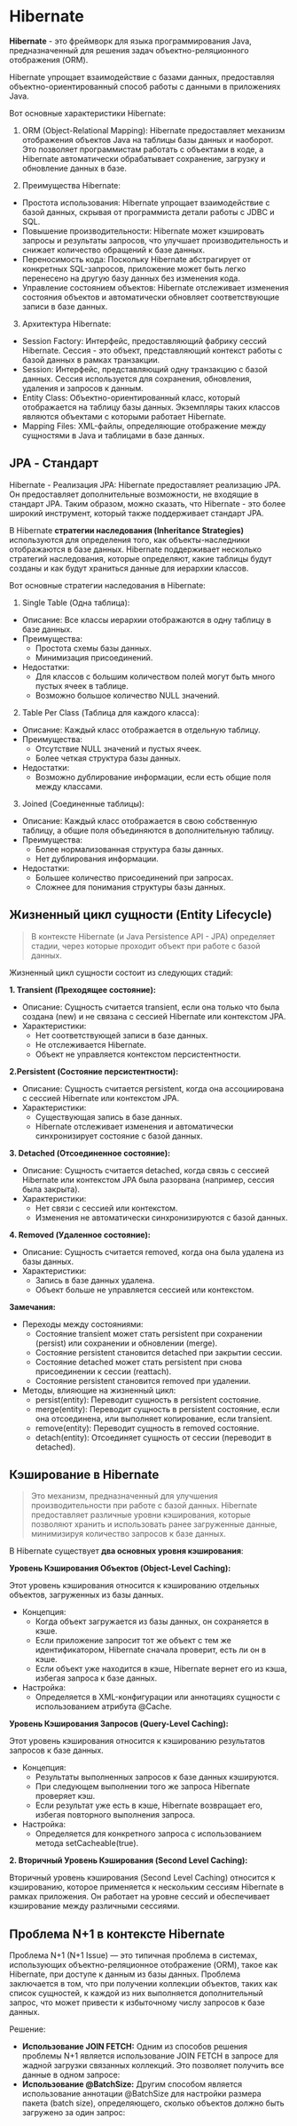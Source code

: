 # Hibernate

**Hibernate** - это фреймворк для языка программирования Java, предназначенный для решения задач объектно-реляционного отображения (ORM). 

Hibernate упрощает взаимодействие с базами данных, предоставляя объектно-ориентированный способ работы с данными в приложениях Java.

Вот основные характеристики Hibernate:
1. ORM (Object-Relational Mapping):
Hibernate предоставляет механизм отображения объектов Java на таблицы базы данных и наоборот. 
Это позволяет программистам работать с объектами в коде, а Hibernate автоматически обрабатывает сохранение, загрузку и обновление данных в базе.

2. Преимущества Hibernate:
* Простота использования: Hibernate упрощает взаимодействие с базой данных, скрывая от программиста детали работы с JDBC и SQL.
* Повышение производительности: Hibernate может кэшировать запросы и результаты запросов, что улучшает производительность и снижает количество обращений к базе данных.
* Переносимость кода: Поскольку Hibernate абстрагирует от конкретных SQL-запросов, приложение может быть легко перенесено на другую базу данных без изменения кода.
* Управление состоянием объектов: Hibernate отслеживает изменения состояния объектов и автоматически обновляет соответствующие записи в базе данных.

3. Архитектура Hibernate:
* Session Factory: Интерфейс, предоставляющий фабрику сессий Hibernate. Сессия - это объект, представляющий контекст работы с базой данных в рамках транзакции.
* Session: Интерфейс, представляющий одну транзакцию с базой данных. Сессия используется для сохранения, обновления, удаления и запросов к данным.
* Entity Class: Объектно-ориентированный класс, который отображается на таблицу базы данных. Экземпляры таких классов являются объектами с которыми работает Hibernate.
* Mapping Files: XML-файлы, определяющие отображение между сущностями в Java и таблицами в базе данных.

## JPA - Стандарт

Hibernate - Реализация JPA: Hibernate предоставляет реализацию JPA. Он предоставляет дополнительные возможности, не входящие в стандарт JPA. 
Таким образом, можно сказать, что Hibernate - это более широкий инструмент, который также поддерживает стандарт JPA.

В Hibernate **стратегии наследования (Inheritance Strategies)** используются для определения того, как объекты-наследники отображаются в базе данных. 
Hibernate поддерживает несколько стратегий наследования, которые определяют, какие таблицы будут созданы и как будут храниться данные для иерархии классов.

Вот основные стратегии наследования в Hibernate:
1. Single Table (Одна таблица):
* Описание: Все классы иерархии отображаются в одну таблицу в базе данных.
* Преимущества:
    * Простота схемы базы данных.
    * Минимизация присоединений.
* Недостатки:
    * Для классов с большим количеством полей могут быть много пустых ячеек в таблице.
    * Возможно большое количество NULL значений.
2. Table Per Class (Таблица для каждого класса):
* Описание: Каждый класс отображается в отдельную таблицу.
* Преимущества:
    * Отсутствие NULL значений и пустых ячеек.
    * Более четкая структура базы данных.
* Недостатки:
    * Возможно дублирование информации, если есть общие поля между классами.
3. Joined (Соединенные таблицы):
* Описание: Каждый класс отображается в свою собственную таблицу, а общие поля объединяются в дополнительную таблицу.
* Преимущества:
    * Более нормализованная структура базы данных.
    * Нет дублирования информации.
* Недостатки:
    * Большее количество присоединений при запросах.
    * Сложнее для понимания структуры базы данных.

## Жизненный цикл сущности (Entity Lifecycle) 

>В контексте Hibernate (и Java Persistence API - JPA) определяет стадии, через которые проходит объект при работе с базой данных. 

Жизненный цикл сущности состоит из следующих стадий:

**1. Transient (Преходящее состояние):**
* Описание: Сущность считается transient, если она только что была создана (new) и не связана с сессией Hibernate или контекстом JPA.
* Характеристики:
    * Нет соответствующей записи в базе данных.
    * Не отслеживается Hibernate.
    * Объект не управляется контекстом персистентности.
  
**2.Persistent (Состояние персистентности):**
* Описание: Сущность считается persistent, когда она ассоциирована с сессией Hibernate или контекстом JPA.
* Характеристики:
    * Существующая запись в базе данных.
    * Hibernate отслеживает изменения и автоматически синхронизирует состояние с базой данных.
  
**3. Detached (Отсоединенное состояние):**
* Описание: Сущность считается detached, когда связь с сессией Hibernate или контекстом JPA была разорвана (например, сессия была закрыта).
* Характеристики:
    * Нет связи с сессией или контекстом.
    * Изменения не автоматически синхронизируются с базой данных.
  
**4. Removed (Удаленное состояние):**
* Описание: Сущность считается removed, когда она была удалена из базы данных.
* Характеристики:
    * Запись в базе данных удалена.
    * Объект больше не управляется сессией или контекстом.
   
**Замечания:**

* Переходы между состояниями:
    * Состояние transient может стать persistent при сохранении (persist) или сохранении и обновлении (merge).
    * Состояние persistent становится detached при закрытии сессии.
    * Состояние detached может стать persistent при снова присоединении к сессии (reattach).
    * Состояние persistent становится removed при удалении.
* Методы, влияющие на жизненный цикл:
    * persist(entity): Переводит сущность в persistent состояние.
    * merge(entity): Переводит сущность в persistent состояние, если она отсоединена, или выполняет копирование, если transient.
    * remove(entity): Переводит сущность в removed состояние.
    * detach(entity): Отсоединяет сущность от сессии (переводит в detached).

## Кэширование в Hibernate

>Это механизм, предназначенный для улучшения производительности при работе с базой данных. Hibernate предоставляет различные уровни кэширования, которые позволяют хранить и использовать ранее загруженные данные, минимизируя количество запросов к базе данных.

В Hibernate существует **два основных уровня кэширования**:

**Уровень Кэширования Объектов (Object-Level Caching):**

   Этот уровень кэширования относится к кэшированию отдельных объектов, загруженных из базы данных.

* Концепция:
    * Когда объект загружается из базы данных, он сохраняется в кэше.
    * Если приложение запросит тот же объект с тем же идентификатором, Hibernate сначала проверит, есть ли он в кэше.
    * Если объект уже находится в кэше, Hibernate вернет его из кэша, избегая запроса к базе данных.
* Настройка:
    * Определяется в XML-конфигурации или аннотациях сущности с использованием атрибута @Cache.

**Уровень Кэширования Запросов (Query-Level Caching):**

   Этот уровень кэширования относится к кэшированию результатов запросов к базе данных.

* Концепция:
    * Результаты выполненных запросов к базе данных кэшируются.
    * При следующем выполнении того же запроса Hibernate проверяет кэш.
    * Если результат уже есть в кэше, Hibernate возвращает его, избегая повторного выполнения запроса.
* Настройка:
    * Определяется для конкретного запроса с использованием метода setCacheable(true).

**2. Вторичный Уровень Кэширования (Second Level Caching):**

Вторичный уровень кэширования (Second Level Caching) относится к кэшированию, которое применяется к нескольким сессиям Hibernate в рамках приложения. 
Он работает на уровне сессий и обеспечивает кэширование между различными сессиями.

## Проблема N+1 в контексте Hibernate

Проблема N+1 (N+1 Issue) — это типичная проблема в системах, использующих объектно-реляционное отображение (ORM), такое как Hibernate, при доступе к данным из базы данных. 
Проблема заключается в том, что при получении коллекции объектов, таких как список сущностей, к каждой из них выполняется дополнительный запрос, что может привести к избыточному числу запросов к базе данных.

Решение:

* **Использование JOIN FETCH:** Одним из способов решения проблемы N+1 является использование JOIN FETCH в запросе для жадной загрузки связанных коллекций. Это позволяет получить все данные в одном запросе:
* **Использование @BatchSize:** Другим способом является использование аннотации @BatchSize для настройки размера пакета (batch size), определяющего, сколько объектов должно быть загружено за один запрос:
